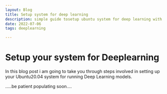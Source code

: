 ```yaml
---
layout: Blog
title: Setup system for deep learning
description: simple guide tosetup ubuntu system for deep learning with cuda.
date: 2022-07-06
tags: deeplearning

---
```

# Setup your system for Deeplearning

In this blog post i am going to take you through steps involved in setting up your Ubuntu20.04 system for running Deep Learning models.

.....be patient populating soon....
